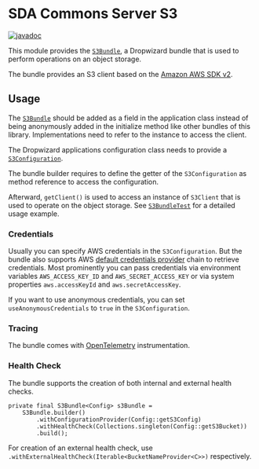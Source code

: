 # SDA Commons Server S3

[![javadoc](https://javadoc.io/badge2/org.sdase.commons/sda-commons-server-s3/javadoc.svg)](https://javadoc.io/doc/org.sdase.commons/sda-commons-server-s3)

This module provides the [`S3Bundle`](https://github.com/SDA-SE/sda-dropwizard-commons/tree/master/sda-commons-server-s3/src/main/java/org/sdase/commons/server/s3/S3Bundle.java), 
a Dropwizard bundle that is used to perform operations on an object storage.

The bundle provides an S3 client based on the [Amazon AWS SDK v2](https://docs.aws.amazon.com/sdk-for-java/latest/developer-guide/home.html).

## Usage

The [`S3Bundle`](https://github.com/SDA-SE/sda-dropwizard-commons/tree/master/sda-commons-server-s3/src/main/java/org/sdase/commons/server/s3/S3Bundle.java) should be added as a
field in the application class instead of being anonymously added in the initialize method like other bundles of this 
library. Implementations need to refer to the instance to access the client.

The Dropwizard applications configuration class needs to provide a 
[`S3Configuration`](https://github.com/SDA-SE/sda-dropwizard-commons/tree/master/sda-commons-server-s3/src/main/java/org/sdase/commons/server/s3/S3Configuration.java).

The bundle builder requires to define the getter of the `S3Configuration` as method reference to access the 
configuration.

Afterward, `getClient()` is used to access an instance of `S3Client` that is used to operate on the 
object storage. 
See [`S3BundleTest`](https://github.com/SDA-SE/sda-dropwizard-commons/tree/master/sda-commons-server-s3/src/test/java/org/sdase/commons/server/s3/S3BundleTest.java) for a detailed usage example.   

### Credentials

Usually you can specify AWS credentials in the `S3Configuration`.
But the bundle also supports AWS [default credentials provider](https://sdk.amazonaws.com/java/api/latest/software/amazon/awssdk/auth/credentials/DefaultCredentialsProvider.html) chain to retrieve credentials.
Most prominently you can pass credentials 
via environment variables `AWS_ACCESS_KEY_ID` and `AWS_SECRET_ACCESS_KEY` 
or via system properties `aws.accessKeyId` and `aws.secretAccessKey`.

If you want to use anonymous credentials, you can set `useAnonymousCredentials` to `true` in the `S3Configuration`.

### Tracing

The bundle comes with [OpenTelemetry](https://opentelemetry.io/) instrumentation.

### Health Check

The bundle supports the creation of both internal and external health checks.

```
private final S3Bundle<Config> s3Bundle =
    S3Bundle.builder()
        .withConfigurationProvider(Config::getS3Config)
        .withHealthCheck(Collections.singleton(Config::getS3Bucket))
        .build();
```

For creation of an external health check, use `.withExternalHealthCheck(Iterable<BucketNameProvider<C>>)`
respectively.